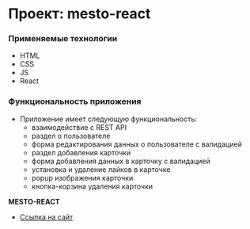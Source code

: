 # Проект: mesto-react

### Применяемые технологии

* HTML
* CSS
* JS
* React

### Функциональность приложения

* Приложение имеет следующую функциональность:
    * взаимодействие с REST API
    * раздел о пользователе
    * форма редактирования данных о пользователе с валидацией
    * раздел добавления карточки
    * форма добавления данных в карточку с валидацией
    * установка и удаление лайков в карточке
    * popup изображения карточки
    * кнопка-корзина удаления карточки
    

**MESTO-REACT**

* [Ссылка на сайт](https://aleksandrmenshchikov.github.io/mesto-react/)